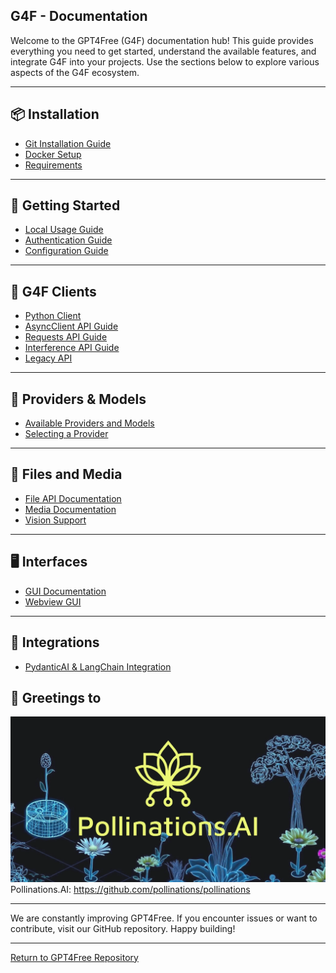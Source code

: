 ## G4F - Documentation

Welcome to the GPT4Free (G4F) documentation hub! This guide provides everything you need to get started, understand the available features, and integrate G4F into your projects. Use the sections below to explore various aspects of the G4F ecosystem.

---

## 📦 Installation

- [Git Installation Guide](git.md)
- [Docker Setup](docker.md)
- [Requirements](requirements.md)

---

## 🚀 Getting Started

- [Local Usage Guide](local.md)
- [Authentication Guide](authentication.md)
- [Configuration Guide](configuration.md)

---

## 🤖 G4F Clients

- [Python Client](client.md)
- [AsyncClient API Guide](async_client.md)
- [Requests API Guide](requests.md)
- [Interference API Guide](interference-api.md)
- [Legacy API](legacy.md)

---

## 🧠 Providers & Models

- [Available Providers and Models](providers-and-models.md)
- [Selecting a Provider](selecting_a_provider.md)

---

## 📂 Files and Media

- [File API Documentation](file.md)
- [Media Documentation](media.md)
- [Vision Support](vision.md)

---

## 🖥️ Interfaces

- [GUI Documentation](gui.md)
- [Webview GUI](webview.md)

---

## 🧩 Integrations

- [PydanticAI & LangChain Integration](pydantic_ai.md)


## 🤗 Greetings to

![Pollinations.AI](https://raw.githubusercontent.com/pollinations/pollinations/refs/heads/master/pollinations.ai/public/banner.webp)
Pollinations.AI: https://github.com/pollinations/pollinations


---

We are constantly improving GPT4Free. If you encounter issues or want to contribute, visit our GitHub repository. Happy building!

---

[Return to GPT4Free Repository](https://github.com/xtekky/gpt4free)